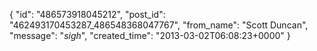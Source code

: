  {
   "id": "486573918045212",
   "post_id": "462493170453287_486548368047767",
   "from_name": "Scott Duncan",
   "message": "*sigh*",
   "created_time": "2013-03-02T06:08:23+0000"
 }
